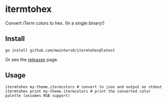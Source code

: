 # itermtohex
Convert iTerm colors to hex. (In a single binary!)

## Install
```shell
go install github.com/mwinters0/itermtohex@latest
```

Or see the [releases](https://github.com/mwinters0/itermtohex/releases) page.

## Usage
```shell
itermtohex my-theme.itermcolors # convert to json and output on stdout
itermtohex print my-theme.itermcolors # print the converted color palette (assumes RGB support)
```
